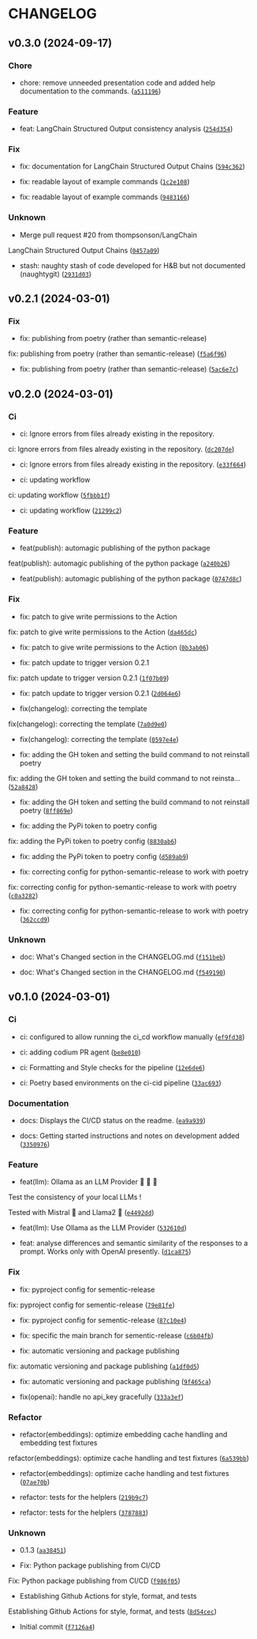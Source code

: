 # CHANGELOG





## v0.3.0 (2024-09-17)

### Chore

* chore: remove unneeded presentation code and added help documentation to the commands. ([`a511196`](https://github.com/thompsonson/det/commit/a511196ae624dd7f7478b32ba9840ffaa920a9b4))

### Feature

* feat: LangChain Structured Output consistency analysis ([`254d354`](https://github.com/thompsonson/det/commit/254d3540b09be6e9e82c3284a6679ba741400136))

### Fix

* fix: documentation for LangChain Structured Output Chains ([`594c362`](https://github.com/thompsonson/det/commit/594c362e2b8baf25a26bda4a4f6ccb16a643cd97))

* fix: readable layout of example commands ([`1c2e108`](https://github.com/thompsonson/det/commit/1c2e1089ee9f30e1616acb908056b3d8b16451d5))

* fix: readable layout of example commands ([`9483166`](https://github.com/thompsonson/det/commit/9483166ce3986b988af30c39a26966ce58206b2b))

### Unknown

* Merge pull request #20 from thompsonson/LangChain

LangChain Structured Output Chains ([`0457a09`](https://github.com/thompsonson/det/commit/0457a0945aad2be0d2d166d25c1999fd98050e90))

* stash: naughty stash of code developed for H&amp;B but not documented (naughtygit) ([`2931d03`](https://github.com/thompsonson/det/commit/2931d03f57713a09d52813ef0417172531b6e13e))

## v0.2.1 (2024-03-01)

### Fix

* fix: publishing from poetry (rather than semantic-release)

fix: publishing from poetry (rather than semantic-release) ([`f5a6f96`](https://github.com/thompsonson/det/commit/f5a6f96b29d266211aabbadc7672c2b5bf582a8c))

* fix: publishing from poetry (rather than semantic-release) ([`5ac6e7c`](https://github.com/thompsonson/det/commit/5ac6e7ce0caa8db60eee725c2efbc9318f21d835))

## v0.2.0 (2024-03-01)

### Ci

* ci: Ignore errors from files already existing in the repository.

ci: Ignore errors from files already existing in the repository. ([`dc207de`](https://github.com/thompsonson/det/commit/dc207de05a4018c7649646de7c43062754b4ddef))

* ci: Ignore errors from files already existing in the repository. ([`e33f664`](https://github.com/thompsonson/det/commit/e33f664ae3beee10a3e71c60cff3ad5c9c81bb0f))

* ci: updating workflow

ci: updating workflow ([`5fbbb1f`](https://github.com/thompsonson/det/commit/5fbbb1fc86398286d8be101dc8697b56d6a7d224))

* ci: updating workflow ([`21299c2`](https://github.com/thompsonson/det/commit/21299c20da6f280026291a174ec9f22082abbdfb))

### Feature

* feat(publish): automagic publishing of the python package

feat(publish): automagic publishing of the python package ([`a240b26`](https://github.com/thompsonson/det/commit/a240b263a729722d3ba5cdf01d958869cad5b1ec))

* feat(publish): automagic publishing of the python package ([`0747d8c`](https://github.com/thompsonson/det/commit/0747d8c27ff81bd154646926c6e6fe6c78a09e06))

### Fix

* fix: patch to give write permissions to the Action

fix: patch to give write permissions to the Action ([`da465dc`](https://github.com/thompsonson/det/commit/da465dcb6172c5b31dc0b68bc8de9c8da82c139f))

* fix: patch to give write permissions to the Action ([`0b3ab06`](https://github.com/thompsonson/det/commit/0b3ab069186dcc41594da3a190a5cf0d8790aa3e))

* fix: patch update to trigger version 0.2.1

fix: patch update to trigger version 0.2.1 ([`1f07b09`](https://github.com/thompsonson/det/commit/1f07b0943f0cd5a1400828f4fe5e14ede5441ccc))

* fix: patch update to trigger version 0.2.1 ([`2d064e6`](https://github.com/thompsonson/det/commit/2d064e6bb23b7f9612ac5962bc9b23b12af9ae19))

* fix(changelog): correcting the template

fix(changelog): correcting the template ([`7a0d9e0`](https://github.com/thompsonson/det/commit/7a0d9e044f710bfe7ea5384dcd46250ac6de34de))

* fix(changelog): correcting the template ([`0597e4e`](https://github.com/thompsonson/det/commit/0597e4e2f43e2728a8808e748c52b3e2cccd683b))

* fix: adding the GH token and setting the build command to not reinstall poetry

fix: adding the GH token and setting the build command to not reinsta… ([`52a8428`](https://github.com/thompsonson/det/commit/52a842823ad2371be0d50eb1961444ef03aa94c4))

* fix: adding the GH token and setting the build command to not reinstall poetry ([`8ff869e`](https://github.com/thompsonson/det/commit/8ff869ecc53b22624767719df2b34756dce02f48))

* fix: adding the PyPi token to poetry config

fix: adding the PyPi token to poetry config ([`8830ab6`](https://github.com/thompsonson/det/commit/8830ab69b896242f0d5de002b20558bcf7b7598f))

* fix: adding the PyPi token to poetry config ([`d589ab9`](https://github.com/thompsonson/det/commit/d589ab90d796fa429152e308442bc49eef60fddb))

* fix: correcting config for python-semantic-release to work with poetry

fix: correcting config for python-semantic-release to work with poetry ([`c0a3282`](https://github.com/thompsonson/det/commit/c0a3282d5d981c08a40135e20f2fdc9c6d3195f5))

* fix: correcting config for python-semantic-release to work with poetry ([`362ccd9`](https://github.com/thompsonson/det/commit/362ccd999bf8a4427b1807c6d73b121664003460))

### Unknown

* doc: What&#39;s Changed section in the CHANGELOG.md ([`f151beb`](https://github.com/thompsonson/det/commit/f151beb4ed6135168b69e091f36fc4f8a82967df))

* doc: What&#39;s Changed section in the CHANGELOG.md ([`f549190`](https://github.com/thompsonson/det/commit/f549190f302b5dfc7407ae164924f845326ea286))

## v0.1.0 (2024-03-01)

### Ci

* ci: configured to allow running the ci_cd workflow manually ([`ef9fd38`](https://github.com/thompsonson/det/commit/ef9fd38ad2bfc7e4c44595db56903b65ed107162))

* ci: adding codium PR agent ([`be8e010`](https://github.com/thompsonson/det/commit/be8e010a272ab6da260b4003c195ec1e66d5b18e))

* ci: Formatting and Style checks for the pipeline ([`12e6de6`](https://github.com/thompsonson/det/commit/12e6de6c265385f13941674ac7cb7d3a26a14ade))

* ci: Poetry based environments on the ci-cid pipeline ([`33ac693`](https://github.com/thompsonson/det/commit/33ac693edf28e7ca46d1465a0f461bfdabb35385))

### Documentation

* docs: Displays the CI/CD status on the readme. ([`ea9a939`](https://github.com/thompsonson/det/commit/ea9a939d8701fde1d51b237c5cdab9a2f00f5ed6))

* docs: Getting started instructions and notes on development added ([`3350976`](https://github.com/thompsonson/det/commit/33509763e36ce49b7f94101a7b94cb4591caeafa))

### Feature

* feat(llm): Ollama as an LLM Provider 🚀 💨 🦙 

Test the consistency of your local LLMs !

Tested with Mistral 💨 and Llama2 🦙 ([`e4492dd`](https://github.com/thompsonson/det/commit/e4492dd961cad2282b7598f3f4041d7447d79358))

* feat(llm): Use Ollama as the LLM Provider ([`532610d`](https://github.com/thompsonson/det/commit/532610d5c03015c6708343e6555e8b0009bb61d2))

* feat: analyse differences and semantic similarity of the responses to a prompt. Works only with OpenAI presently. ([`d1ca875`](https://github.com/thompsonson/det/commit/d1ca8752b14d4db0a5bba754e1a14863672a8c01))

### Fix

* fix: pyproject config for sementic-release

fix: pyproject config for sementic-release ([`79e81fe`](https://github.com/thompsonson/det/commit/79e81fe295eca61ceca1511e32c765a05281b07d))

* fix: pyproject config for sementic-release ([`87c10e4`](https://github.com/thompsonson/det/commit/87c10e49c3827366bf621d4c5c4ad2be1bd31dc2))

* fix: specific the main branch for sementic-release ([`c6b04fb`](https://github.com/thompsonson/det/commit/c6b04fb9623d0e90cb31202394d13e6fe1966051))

* fix: automatic versioning and package publishing

fix: automatic versioning and package publishing ([`a1df0d5`](https://github.com/thompsonson/det/commit/a1df0d5cc0ba0f60d2b0458ca796bad946848246))

* fix: automatic versioning and package publishing ([`9f465ca`](https://github.com/thompsonson/det/commit/9f465ca8199f71d92775ce107d814996b0dcb5e3))

* fix(openai): handle no api_key gracefully ([`333a3ef`](https://github.com/thompsonson/det/commit/333a3efe2b77462f5743c576261b645cea59cefb))

### Refactor

* refactor(embeddings): optimize embedding cache handling and embedding test fixtures

refactor(embeddings): optimize cache handling and test fixtures ([`6a539bb`](https://github.com/thompsonson/det/commit/6a539bbe75e5afed0e37dbb66ccb6cc30c347220))

* refactor(embeddings): optimize cache handling and test fixtures ([`07ae70b`](https://github.com/thompsonson/det/commit/07ae70b8c9663403d11f910db5afbcf1dae3c617))

* refactor: tests for the helplers ([`219b9c7`](https://github.com/thompsonson/det/commit/219b9c781684426a997e25817aec6ab7efe8cfff))

* refactor: tests for the helplers ([`3787883`](https://github.com/thompsonson/det/commit/37878839117ce34d957526047a69a1d3279b284b))

### Unknown

* 0.1.3 ([`aa38451`](https://github.com/thompsonson/det/commit/aa38451d151a2eb6188fc2741d182ddfc03f386c))

* Fix: Python package publishing from CI/CD

Fix: Python package publishing from CI/CD ([`f986f05`](https://github.com/thompsonson/det/commit/f986f0585c34436b3ddf0660394aebcc34443ec2))

* Establishing Github Actions for style, format, and tests

Establishing Github Actions for style, format, and tests ([`8d54cec`](https://github.com/thompsonson/det/commit/8d54cec364bdb8f939033a2b9ed4dde0980a0fd5))

* Initial commit ([`f7126a4`](https://github.com/thompsonson/det/commit/f7126a424ec7cab51d1fd8e91446c10d2f633965))
